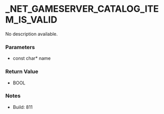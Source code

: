 # _NET_GAMESERVER_CATALOG_ITEM_IS_VALID

No description available.

### Parameters
* const char* name

### Return Value
* BOOL

### Notes
* Build: 811

